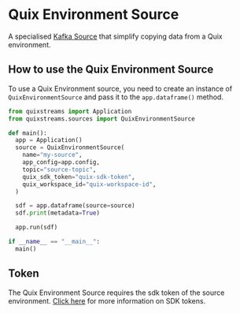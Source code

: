 # Quix Environment Source

A specialised [Kafka Source](kafka-source.md) that simplify copying data from a Quix environment.

## How to use the Quix Environment Source

To use a Quix Environment source, you need to create an instance of `QuixEnvironmentSource` and pass it to the `app.dataframe()` method.

```python
from quixstreams import Application
from quixstreams.sources import QuixEnvironmentSource

def main():
  app = Application()
  source = QuixEnvironmentSource(
    name="my-source",
    app_config=app.config,
    topic="source-topic",
    quix_sdk_token="quix-sdk-token",
    quix_workspace_id="quix-workspace-id",
  )

  sdf = app.dataframe(source=source)
  sdf.print(metadata=True)

  app.run(sdf)

if __name__ == "__main__":
  main()
```

## Token

The Quix Environment Source requires the sdk token of the source environment. [Click here](../../../develop/authentication/streaming-token.md) for more information on SDK tokens.

